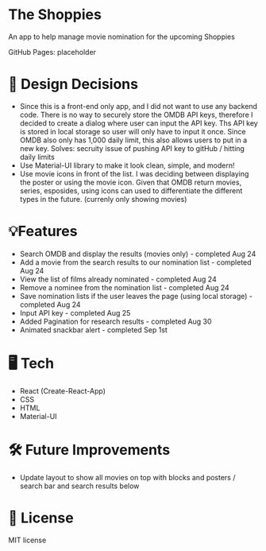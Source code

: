 # The Shoppies

An app to help manage movie nomination for the upcoming Shoppies

GitHub Pages: placeholder

# 💭 Design Decisions

- Since this is a front-end only app, and I did not want to use any backend code. There is no way to securely store the OMDB API keys, therefore I decided to create a dialog where user can input the API key. Ths API key is stored in local storage so user will only have to input it once. Since OMDB also only has 1,000 daily limit, this also allows users to put in a new key. Solves: secruity issue of pushing API key to gitHub / hitting daily limits
- Use Material-UI library to make it look clean, simple, and modern!
- Use movie icons in front of the list. I was deciding between displaying the poster or using the movie icon. Given that OMDB return movies, series, esposides, using icons can used to differentiate the different types in the future. (currenly only showing movies)

# 💡Features

- Search OMDB and display the results (movies only) - completed Aug 24
- Add a movie from the search results to our nomination list - completed Aug 24
- View the list of films already nominated - completed Aug 24
- Remove a nominee from the nomination list - completed Aug 24
- Save nomination lists if the user leaves the page (using local storage) - completed Aug 24
- Input API key - completed Aug 25
- Added Pagination for research results - completed Aug 30
- Animated snackbar alert - completed Sep 1st

# 🖥️ Tech

- React (Create-React-App)
- CSS
- HTML
- Material-UI

# 🛠️ Future Improvements

- Update layout to show all movies on top with blocks and posters / search bar and search results below

# 🚀 License

MIT license
